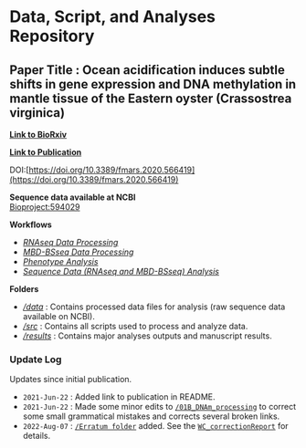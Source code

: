 # Data, Script, and Analyses Repository

## Paper Title : Ocean acidification induces subtle shifts in gene expression and DNA methylation in mantle tissue of the Eastern oyster (Crassostrea virginica)

[**Link to BioRxiv**](https://www.biorxiv.org/content/10.1101/2020.06.05.136424v1.abstract)

[**Link to Publication**](https://www.frontiersin.org/articles/10.3389/fmars.2020.566419/full?utm_source=F-AAE&utm_medium=EMLF&utm_campaign=MRK_1495887_45_Marine_20201201_arts_A)

DOI:[https://doi.org/10.3389/fmars.2020.566419](https://doi.org/10.3389/fmars.2020.566419)

**Sequence data available at NCBI**  
[Bioproject:594029](https://www.ncbi.nlm.nih.gov/bioproject/594029)

**Workflows**
* [*RNAseq Data Processing*](https://github.com/epigeneticstoocean/AE17_Cvirginica_MolecularResponse/blob/master/01A_RNA_processing.md)
* [*MBD-BSseq Data Processing*](https://github.com/epigeneticstoocean/AE17_Cvirginica_MolecularResponse/blob/master/01B_DNAm_processing.md)
* [*Phenotype Analysis*](https://github.com/epigeneticstoocean/AE17_Cvirginica_MolecularResponse/blob/master/02A_phenotypeAnalysis.md)
* [*Sequence Data (RNAseq and MBD-BSseq) Analysis*](https://github.com/epigeneticstoocean/AE17_Cvirginica_MolecularResponse/blob/master/02B_sequenceAnalysis.md)
  
**Folders**
* [*/data*](https://github.com/epigeneticstoocean/AE17_Cvirginica_MolecularResponse/tree/master/data) : Contains processed data files for analysis (raw sequence data available on NCBI).
* [*/src*](https://github.com/epigeneticstoocean/AE17_Cvirginica_MolecularResponse/tree/master/src) : Contains all scripts used to process and analyze data.
* [*/results*](https://github.com/epigeneticstoocean/AE17_Cvirginica_MolecularResponse/tree/master/results) : Contains major analyses outputs and manuscript results.

### Update Log
Updates since initial publication.

* `2021-Jun-22` : Added link to publication in README. 
* `2021-Jun-22` : Made some minor edits to [`/01B_DNAm_processing`](https://github.com/epigeneticstoocean/AE17_Cvirginica_MolecularResponse/blob/master/01B_DNAm_processing.md) to correct some small grammatical mistakes and corrects several broken links.
* `2022-Aug-07` : [`/Erratum folder`](https://github.com/epigeneticstoocean/AE17_Cvirginica_MolecularResponse/tree/2022_erratum/erratum) added. See the [`WC_correctionReport`](https://github.com/epigeneticstoocean/AE17_Cvirginica_MolecularResponse/blob/2022_erratum/erratum/WC_correctionReport_revised.pdf) for details.
